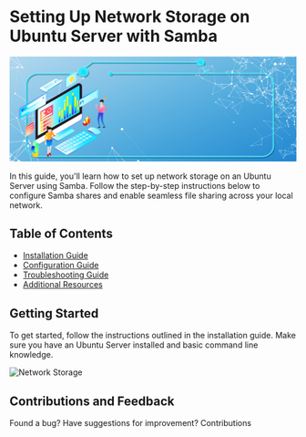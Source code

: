 # Setting Up Network Storage on Ubuntu Server with Samba

![Banner Image](images/banner1.jpg)

In this guide, you'll learn how to set up network storage on an Ubuntu Server using Samba. Follow the step-by-step instructions below to configure Samba shares and enable seamless file sharing across your local network.

## Table of Contents

- [Installation Guide](Installation.md)
- [Configuration Guide](Configuration.md)
- [Troubleshooting Guide](Troubleshooting.md)
- [Additional Resources](Additional_Resources.md)

## Getting Started

To get started, follow the instructions outlined in the installation guide. Make sure you have an Ubuntu Server installed and basic command line knowledge.

![Network Storage](images/network-storage.jpg)

## Contributions and Feedback

Found a bug? Have suggestions for improvement? Contributions
